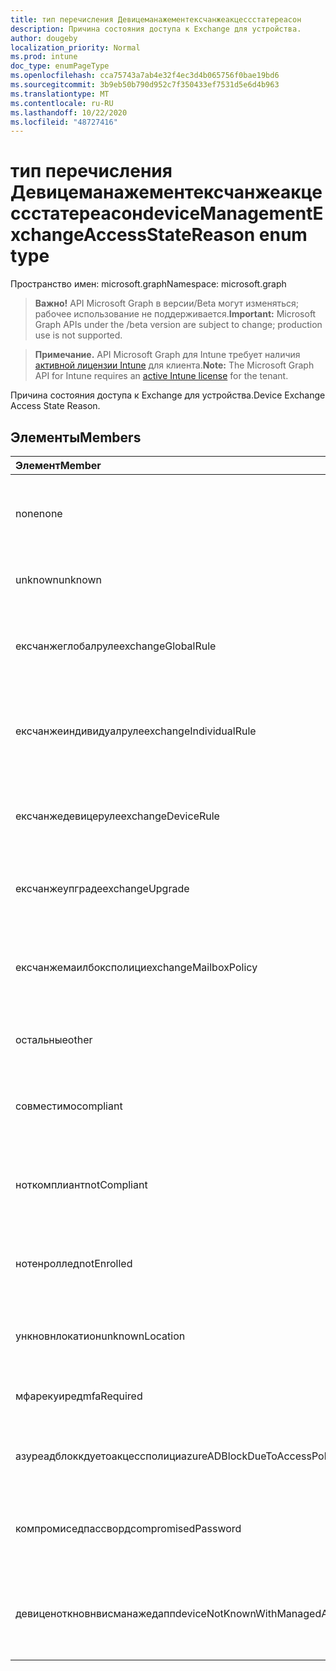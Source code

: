 ```yaml
---
title: тип перечисления Девицеманажементексчанжеакцессстатереасон
description: Причина состояния доступа к Exchange для устройства.
author: dougeby
localization_priority: Normal
ms.prod: intune
doc_type: enumPageType
ms.openlocfilehash: cca75743a7ab4e32f4ec3d4b065756f0bae19bd6
ms.sourcegitcommit: 3b9eb50b790d952c7f350433ef7531d5e6d4b963
ms.translationtype: MT
ms.contentlocale: ru-RU
ms.lasthandoff: 10/22/2020
ms.locfileid: "48727416"
---
```

# <a name="devicemanagementexchangeaccessstatereason-enum-type"></a><span data-ttu-id="23657-103">тип перечисления Девицеманажементексчанжеакцессстатереасон</span><span class="sxs-lookup"><span data-stu-id="23657-103">deviceManagementExchangeAccessStateReason enum type</span></span>

<span data-ttu-id="23657-104">Пространство имен: microsoft.graph</span><span class="sxs-lookup"><span data-stu-id="23657-104">Namespace: microsoft.graph</span></span>

> <span data-ttu-id="23657-105">**Важно!** API Microsoft Graph в версии/Beta могут изменяться; рабочее использование не поддерживается.</span><span class="sxs-lookup"><span data-stu-id="23657-105">**Important:** Microsoft Graph APIs under the /beta version are subject to change; production use is not supported.</span></span>

> <span data-ttu-id="23657-106">**Примечание.** API Microsoft Graph для Intune требует наличия [активной лицензии Intune](https://go.microsoft.com/fwlink/?linkid=839381) для клиента.</span><span class="sxs-lookup"><span data-stu-id="23657-106">**Note:** The Microsoft Graph API for Intune requires an [active Intune license](https://go.microsoft.com/fwlink/?linkid=839381) for the tenant.</span></span>

<span data-ttu-id="23657-107">Причина состояния доступа к Exchange для устройства.</span><span class="sxs-lookup"><span data-stu-id="23657-107">Device Exchange Access State Reason.</span></span>

## <a name="members"></a><span data-ttu-id="23657-108">Элементы</span><span class="sxs-lookup"><span data-stu-id="23657-108">Members</span></span>
|<span data-ttu-id="23657-109">Элемент</span><span class="sxs-lookup"><span data-stu-id="23657-109">Member</span></span>|<span data-ttu-id="23657-110">Значение</span><span class="sxs-lookup"><span data-stu-id="23657-110">Value</span></span>|<span data-ttu-id="23657-111">Описание</span><span class="sxs-lookup"><span data-stu-id="23657-111">Description</span></span>|
|:---|:---|:---|
|<span data-ttu-id="23657-112">none</span><span class="sxs-lookup"><span data-stu-id="23657-112">none</span></span>|<span data-ttu-id="23657-113">нуль</span><span class="sxs-lookup"><span data-stu-id="23657-113">0</span></span>|<span data-ttu-id="23657-114">Не обнаружена Причина состояния доступа в Exchange</span><span class="sxs-lookup"><span data-stu-id="23657-114">No access state reason discovered from Exchange</span></span>|
|<span data-ttu-id="23657-115">unknown</span><span class="sxs-lookup"><span data-stu-id="23657-115">unknown</span></span>|<span data-ttu-id="23657-116">1,1</span><span class="sxs-lookup"><span data-stu-id="23657-116">1</span></span>|<span data-ttu-id="23657-117">Причина неизвестного состояния доступа</span><span class="sxs-lookup"><span data-stu-id="23657-117">Unknown access state reason</span></span>|
|<span data-ttu-id="23657-118">ексчанжеглобалруле</span><span class="sxs-lookup"><span data-stu-id="23657-118">exchangeGlobalRule</span></span>|<span data-ttu-id="23657-119">2</span><span class="sxs-lookup"><span data-stu-id="23657-119">2</span></span>|<span data-ttu-id="23657-120">Состояние доступа определяется глобальным правилом Exchange</span><span class="sxs-lookup"><span data-stu-id="23657-120">Access state determined by Exchange Global rule</span></span>|
|<span data-ttu-id="23657-121">ексчанжеиндивидуалруле</span><span class="sxs-lookup"><span data-stu-id="23657-121">exchangeIndividualRule</span></span>|<span data-ttu-id="23657-122">4</span><span class="sxs-lookup"><span data-stu-id="23657-122">3</span></span>|<span data-ttu-id="23657-123">Состояние доступа определяется индивидуальной правилом Exchange</span><span class="sxs-lookup"><span data-stu-id="23657-123">Access state determined by Exchange Individual rule</span></span>|
|<span data-ttu-id="23657-124">ексчанжедевицеруле</span><span class="sxs-lookup"><span data-stu-id="23657-124">exchangeDeviceRule</span></span>|<span data-ttu-id="23657-125">4 </span><span class="sxs-lookup"><span data-stu-id="23657-125">4</span></span>|<span data-ttu-id="23657-126">Состояние доступа определяется правилом устройства Exchange</span><span class="sxs-lookup"><span data-stu-id="23657-126">Access state determined by Exchange Device rule</span></span>|
|<span data-ttu-id="23657-127">ексчанжеупграде</span><span class="sxs-lookup"><span data-stu-id="23657-127">exchangeUpgrade</span></span>|<span data-ttu-id="23657-128">5 </span><span class="sxs-lookup"><span data-stu-id="23657-128">5</span></span>|<span data-ttu-id="23657-129">Состояние доступа из-за обновления Exchange</span><span class="sxs-lookup"><span data-stu-id="23657-129">Access state due to Exchange upgrade</span></span>|
|<span data-ttu-id="23657-130">ексчанжемаилбоксполици</span><span class="sxs-lookup"><span data-stu-id="23657-130">exchangeMailboxPolicy</span></span>|<span data-ttu-id="23657-131">6 </span><span class="sxs-lookup"><span data-stu-id="23657-131">6</span></span>|<span data-ttu-id="23657-132">Состояние доступа определяется политикой почтовых ящиков Exchange</span><span class="sxs-lookup"><span data-stu-id="23657-132">Access state determined by Exchange Mailbox Policy</span></span>|
|<span data-ttu-id="23657-133">остальные</span><span class="sxs-lookup"><span data-stu-id="23657-133">other</span></span>|<span data-ttu-id="23657-134">7 </span><span class="sxs-lookup"><span data-stu-id="23657-134">7</span></span>|<span data-ttu-id="23657-135">Состояние доступа определяется Exchange</span><span class="sxs-lookup"><span data-stu-id="23657-135">Access state determined by Exchange</span></span>|
|<span data-ttu-id="23657-136">совместимо</span><span class="sxs-lookup"><span data-stu-id="23657-136">compliant</span></span>|<span data-ttu-id="23657-137">8 </span><span class="sxs-lookup"><span data-stu-id="23657-137">8</span></span>|<span data-ttu-id="23657-138">Состояние доступа, предоставленное запросом на соответствие</span><span class="sxs-lookup"><span data-stu-id="23657-138">Access state granted by compliance challenge</span></span>|
|<span data-ttu-id="23657-139">ноткомплиант</span><span class="sxs-lookup"><span data-stu-id="23657-139">notCompliant</span></span>|<span data-ttu-id="23657-140">9 </span><span class="sxs-lookup"><span data-stu-id="23657-140">9</span></span>|<span data-ttu-id="23657-141">Состояние доступа отозвано с помощью запроса на соответствие</span><span class="sxs-lookup"><span data-stu-id="23657-141">Access state revoked by compliance challenge</span></span>|
|<span data-ttu-id="23657-142">нотенроллед</span><span class="sxs-lookup"><span data-stu-id="23657-142">notEnrolled</span></span>|<span data-ttu-id="23657-143">10 </span><span class="sxs-lookup"><span data-stu-id="23657-143">10</span></span>|<span data-ttu-id="23657-144">Состояние доступа, аннулированное запросом управления</span><span class="sxs-lookup"><span data-stu-id="23657-144">Access state revoked by management challenge</span></span>|
|<span data-ttu-id="23657-145">ункновнлокатион</span><span class="sxs-lookup"><span data-stu-id="23657-145">unknownLocation</span></span>|<span data-ttu-id="23657-146">12 </span><span class="sxs-lookup"><span data-stu-id="23657-146">12</span></span>|<span data-ttu-id="23657-147">Состояние доступа в связи с неизвестным расположением</span><span class="sxs-lookup"><span data-stu-id="23657-147">Access state due to unknown location</span></span>|
|<span data-ttu-id="23657-148">мфарекуиред</span><span class="sxs-lookup"><span data-stu-id="23657-148">mfaRequired</span></span>|<span data-ttu-id="23657-149">13 </span><span class="sxs-lookup"><span data-stu-id="23657-149">13</span></span>|<span data-ttu-id="23657-150">Состояние доступа из-за вызова MFA</span><span class="sxs-lookup"><span data-stu-id="23657-150">Access state due to MFA challenge</span></span>|
|<span data-ttu-id="23657-151">азуреадблоккдуетоакцессполици</span><span class="sxs-lookup"><span data-stu-id="23657-151">azureADBlockDueToAccessPolicy</span></span>|<span data-ttu-id="23657-152">14 </span><span class="sxs-lookup"><span data-stu-id="23657-152">14</span></span>|<span data-ttu-id="23657-153">Состояние доступа, отозванное политикой доступа AAD</span><span class="sxs-lookup"><span data-stu-id="23657-153">Access State revoked by AAD Access Policy</span></span>|
|<span data-ttu-id="23657-154">компромиседпассворд</span><span class="sxs-lookup"><span data-stu-id="23657-154">compromisedPassword</span></span>|<span data-ttu-id="23657-155">15 </span><span class="sxs-lookup"><span data-stu-id="23657-155">15</span></span>|<span data-ttu-id="23657-156">Состояние доступа отозвано с помощью скомпрометированного пароля</span><span class="sxs-lookup"><span data-stu-id="23657-156">Access State revoked by compromised password</span></span>|
|<span data-ttu-id="23657-157">девиценоткновнвисманажедапп</span><span class="sxs-lookup"><span data-stu-id="23657-157">deviceNotKnownWithManagedApp</span></span>|<span data-ttu-id="23657-158">16 </span><span class="sxs-lookup"><span data-stu-id="23657-158">16</span></span>|<span data-ttu-id="23657-159">Состояние доступа, отозванное с помощью вызова управляемого приложения</span><span class="sxs-lookup"><span data-stu-id="23657-159">Access state revoked by managed application challenge</span></span>|





